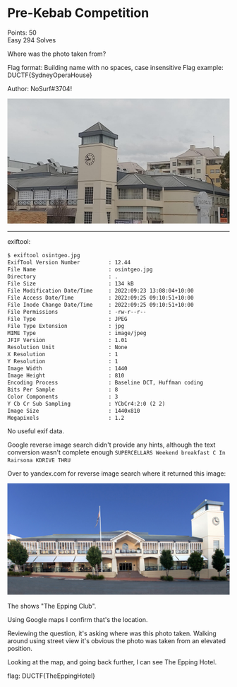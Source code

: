 # Pre-Kebab Competition

Points: 50  
Easy
294 Solves 

Where was the photo taken from?

Flag format: Building name with no spaces, case insensitive
Flag example: DUCTF{SydneyOperaHouse}

Author: NoSurf#3704!

![](OSINTGEO.jpg)

-------------

exiftool:

```
$ exiftool osintgeo.jpg 
ExifTool Version Number         : 12.44
File Name                       : osintgeo.jpg
Directory                       : .
File Size                       : 134 kB
File Modification Date/Time     : 2022:09:23 13:08:04+10:00
File Access Date/Time           : 2022:09:25 09:10:51+10:00
File Inode Change Date/Time     : 2022:09:25 09:10:51+10:00
File Permissions                : -rw-r--r--
File Type                       : JPEG
File Type Extension             : jpg
MIME Type                       : image/jpeg
JFIF Version                    : 1.01
Resolution Unit                 : None
X Resolution                    : 1
Y Resolution                    : 1
Image Width                     : 1440
Image Height                    : 810
Encoding Process                : Baseline DCT, Huffman coding
Bits Per Sample                 : 8
Color Components                : 3
Y Cb Cr Sub Sampling            : YCbCr4:2:0 (2 2)
Image Size                      : 1440x810
Megapixels                      : 1.2
```

No useful exif data.

Google reverse image search didn't provide any hints, although the text conversion wasn't complete enough `SUPERCELLARS Weekend breakfast C In Rairsona KDRIVE THRU`

Over to yandex.com for reverse image search where it returned this image:

![](36994_20180612221135778089.jpg)

The shows "The Epping Club".

Using Google maps I confirm that's the location.

Reviewing the question, it's asking where was this photo taken. Walking around using street view it's obvious the photo was taken from an elevated position.

Looking at the map, and going back further, I can see The Epping Hotel.

flag: DUCTF{TheEppingHotel}

